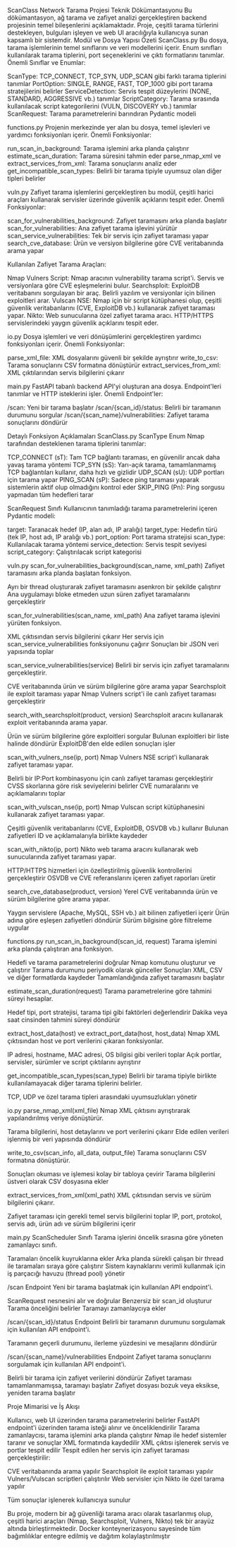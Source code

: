 ScanClass Network Tarama Projesi Teknik Dökümantasyonu
Bu dökümantasyon, ağ tarama ve zafiyet analizi gerçekleştiren backend projesinin temel bileşenlerini açıklamaktadır. Proje, çeşitli tarama türlerini destekleyen, bulguları işleyen ve web UI aracılığıyla kullanıcıya sunan kapsamlı bir sistemdir.
Modül ve Dosya Yapısı Özeti
ScanClass.py
Bu dosya, tarama işlemlerinin temel sınıflarını ve veri modellerini içerir. Enum sınıfları kullanılarak tarama tiplerini, port seçeneklerini ve çıktı formatlarını tanımlar.
Önemli Sınıflar ve Enumlar:

ScanType: TCP_CONNECT, TCP_SYN, UDP_SCAN gibi farklı tarama tiplerini tanımlar
PortOption: SINGLE, RANGE, FAST, TOP_1000 gibi port tarama stratejilerini belirler
ServiceDetection: Servis tespit düzeylerini (NONE, STANDARD, AGGRESSIVE vb.) tanımlar
ScriptCategory: Tarama sırasında kullanılacak script kategorilerini (VULN, DISCOVERY vb.) tanımlar
ScanRequest: Tarama parametrelerini barındıran Pydantic modeli

functions.py
Projenin merkezinde yer alan bu dosya, temel işlevleri ve yardımcı fonksiyonları içerir.
Önemli Fonksiyonlar:

run_scan_in_background: Tarama işlemini arka planda çalıştırır
estimate_scan_duration: Tarama süresini tahmin eder
parse_nmap_xml ve extract_services_from_xml: Tarama sonuçlarını analiz eder
get_incompatible_scan_types: Belirli bir tarama tipiyle uyumsuz olan diğer tipleri belirler

vuln.py
Zafiyet tarama işlemlerini gerçekleştiren bu modül, çeşitli harici araçları kullanarak servisler üzerinde güvenlik açıklarını tespit eder.
Önemli Fonksiyonlar:

scan_for_vulnerabilities_background: Zafiyet taramasını arka planda başlatır
scan_for_vulnerabilities: Ana zafiyet tarama işlevini yürütür
scan_service_vulnerabilities: Tek bir servis için zafiyet taraması yapar
search_cve_database: Ürün ve versiyon bilgilerine göre CVE veritabanında arama yapar

Kullanılan Zafiyet Tarama Araçları:

Nmap Vulners Script: Nmap aracının vulnerability tarama script'i. Servis ve versiyonlara göre CVE eşleşmelerini bulur.
Searchsploit: ExploitDB veritabanını sorgulayan bir araç. Belirli yazılım ve versiyonlar için bilinen exploitleri arar.
Vulscan NSE: Nmap için bir script kütüphanesi olup, çeşitli güvenlik veritabanlarını (CVE, ExploitDB vb.) kullanarak zafiyet taraması yapar.
Nikto: Web sunucularına özel zafiyet tarama aracı. HTTP/HTTPS servislerindeki yaygın güvenlik açıklarını tespit eder.

io.py
Dosya işlemleri ve veri dönüşümlerini gerçekleştiren yardımcı fonksiyonları içerir.
Önemli Fonksiyonlar:

parse_xml_file: XML dosyalarını güvenli bir şekilde ayrıştırır
write_to_csv: Tarama sonuçlarını CSV formatına dönüştürür
extract_services_from_xml: XML çıktılarından servis bilgilerini çıkarır

main.py
FastAPI tabanlı backend API'yi oluşturan ana dosya. Endpoint'leri tanımlar ve HTTP isteklerini işler.
Önemli Endpoint'ler:

/scan: Yeni bir tarama başlatır
/scan/{scan_id}/status: Belirli bir taramanın durumunu sorgular
/scan/{scan_name}/vulnerabilities: Zafiyet tarama sonuçlarını döndürür

Detaylı Fonksiyon Açıklamaları
ScanClass.py
ScanType Enum
Nmap tarafından desteklenen tarama tiplerini tanımlar:

TCP_CONNECT (sT): Tam TCP bağlantı taraması, en güvenilir ancak daha yavaş tarama yöntemi
TCP_SYN (sS): Yarı-açık tarama, tamamlanmamış TCP bağlantıları kullanır, daha hızlı ve gizlidir
UDP_SCAN (sU): UDP portları için tarama yapar
PING_SCAN (sP): Sadece ping taraması yaparak sistemlerin aktif olup olmadığını kontrol eder
SKIP_PING (Pn): Ping sorgusu yapmadan tüm hedefleri tarar

ScanRequest Sınıfı
Kullanıcının tanımladığı tarama parametrelerini içeren Pydantic modeli:

target: Taranacak hedef (IP, alan adı, IP aralığı)
target_type: Hedefin türü (tek IP, host adı, IP aralığı vb.)
port_option: Port tarama stratejisi
scan_type: Kullanılacak tarama yöntemi
service_detection: Servis tespit seviyesi
script_category: Çalıştırılacak script kategorisi

vuln.py
scan_for_vulnerabilities_background(scan_name, xml_path)
Zafiyet taramasını arka planda başlatan fonksiyon.

Ayrı bir thread oluşturarak zafiyet taramasını asenkron bir şekilde çalıştırır
Ana uygulamayı bloke etmeden uzun süren zafiyet taramalarını gerçekleştirir

scan_for_vulnerabilities(scan_name, xml_path)
Ana zafiyet tarama işlevini yürüten fonksiyon.

XML çıktısından servis bilgilerini çıkarır
Her servis için scan_service_vulnerabilities fonksiyonunu çağırır
Sonuçları bir JSON veri yapısında toplar

scan_service_vulnerabilities(service)
Belirli bir servis için zafiyet taramalarını gerçekleştirir.

CVE veritabanında ürün ve sürüm bilgilerine göre arama yapar
Searchsploit ile exploit taraması yapar
Nmap Vulners script'i ile canlı zafiyet taraması gerçekleştirir

search_with_searchsploit(product, version)
Searchsploit aracını kullanarak exploit veritabanında arama yapar.

Ürün ve sürüm bilgilerine göre exploitleri sorgular
Bulunan exploitleri bir liste halinde döndürür
ExploitDB'den elde edilen sonuçları işler

scan_with_vulners_nse(ip, port)
Nmap Vulners NSE script'i kullanarak zafiyet taraması yapar.

Belirli bir IP:Port kombinasyonu için canlı zafiyet taraması gerçekleştirir
CVSS skorlarına göre risk seviyelerini belirler
CVE numaralarını ve açıklamalarını toplar

scan_with_vulscan_nse(ip, port)
Nmap Vulscan script kütüphanesini kullanarak zafiyet taraması yapar.

Çeşitli güvenlik veritabanlarını (CVE, ExploitDB, OSVDB vb.) kullanır
Bulunan zafiyetleri ID ve açıklamalarıyla birlikte kaydeder

scan_with_nikto(ip, port)
Nikto web tarama aracını kullanarak web sunucularında zafiyet taraması yapar.

HTTP/HTTPS hizmetleri için özelleştirilmiş güvenlik kontrollerini gerçekleştirir
OSVDB ve CVE referanslarını içeren zafiyet raporları üretir

search_cve_database(product, version)
Yerel CVE veritabanında ürün ve sürüm bilgilerine göre arama yapar.

Yaygın servislere (Apache, MySQL, SSH vb.) ait bilinen zafiyetleri içerir
Ürün adına göre eşleşen zafiyetleri döndürür
Sürüm bilgisine göre filtreleme uygular

functions.py
run_scan_in_background(scan_id, request)
Tarama işlemini arka planda çalıştıran ana fonksiyon.

Hedefi ve tarama parametrelerini doğrular
Nmap komutunu oluşturur ve çalıştırır
Tarama durumunu periyodik olarak günceller
Sonuçları XML, CSV ve diğer formatlarda kaydeder
Tamamlandığında zafiyet taramasını başlatır

estimate_scan_duration(request)
Tarama parametrelerine göre tahmini süreyi hesaplar.

Hedef tipi, port stratejisi, tarama tipi gibi faktörleri değerlendirir
Dakika veya saat cinsinden tahmini süreyi döndürür

extract_host_data(host) ve extract_port_data(host, host_data)
Nmap XML çıktısından host ve port verilerini çıkaran fonksiyonlar.

IP adresi, hostname, MAC adresi, OS bilgisi gibi verileri toplar
Açık portlar, servisler, sürümler ve script çıktılarını ayrıştırır

get_incompatible_scan_types(scan_type)
Belirli bir tarama tipiyle birlikte kullanılamayacak diğer tarama tiplerini belirler.

TCP, UDP ve özel tarama tipleri arasındaki uyumsuzlukları yönetir

io.py
parse_nmap_xml(xml_file)
Nmap XML çıktısını ayrıştırarak yapılandırılmış veriye dönüştürür.

Tarama bilgilerini, host detaylarını ve port verilerini çıkarır
Elde edilen verileri işlenmiş bir veri yapısında döndürür

write_to_csv(scan_info, all_data, output_file)
Tarama sonuçlarını CSV formatına dönüştürür.

Sonuçları okuması ve işlemesi kolay bir tabloya çevirir
Tarama bilgilerini üstveri olarak CSV dosyasına ekler

extract_services_from_xml(xml_path)
XML çıktısından servis ve sürüm bilgilerini çıkarır.

Zafiyet taraması için gerekli temel servis bilgilerini toplar
IP, port, protokol, servis adı, ürün adı ve sürüm bilgilerini içerir

main.py
ScanScheduler Sınıfı
Tarama işlerini öncelik sırasına göre yöneten zamanlaycı sınıfı.

Taramaları öncelik kuyruklarına ekler
Arka planda sürekli çalışan bir thread ile taramaları sıraya göre çalıştırır
Sistem kaynaklarını verimli kullanmak için iş parçacığı havuzu (thread pool) yönetir

/scan Endpoint
Yeni bir tarama başlatmak için kullanılan API endpoint'i.

ScanRequest nesnesini alır ve doğrular
Benzersiz bir scan_id oluşturur
Tarama önceliğini belirler
Taramayı zamanlaycıya ekler

/scan/{scan_id}/status Endpoint
Belirli bir taramanın durumunu sorgulamak için kullanılan API endpoint'i.

Taramanın geçerli durumunu, ilerleme yüzdesini ve mesajlarını döndürür

/scan/{scan_name}/vulnerabilities Endpoint
Zafiyet tarama sonuçlarını sorgulamak için kullanılan API endpoint'i.

Belirli bir tarama için zafiyet verilerini döndürür
Zafiyet taraması tamamlanmamışsa, taramayı başlatır
Zafiyet dosyası bozuk veya eksikse, yeniden tarama başlatır

Proje Mimarisi ve İş Akışı

Kullanıcı, web UI üzerinden tarama parametrelerini belirler
FastAPI endpoint'i üzerinden tarama isteği alınır ve önceliklendirilir
Tarama zamanlaycısı, tarama işlemini arka planda çalıştırır
Nmap ile hedef sistemler taranır ve sonuçlar XML formatında kaydedilir
XML çıktısı işlenerek servis ve portlar tespit edilir
Tespit edilen her servis için zafiyet taraması gerçekleştirilir:

CVE veritabanında arama yapılır
Searchsploit ile exploit taraması yapılır
Vulners/Vulscan scriptleri çalıştırılır
Web servisler için Nikto ile özel tarama yapılır


Tüm sonuçlar işlenerek kullanıcıya sunulur

Bu proje, modern bir ağ güvenliği tarama aracı olarak tasarlanmış olup, çeşitli harici araçları (Nmap, Searchsploit, Vulners, Nikto) tek bir arayüz altında birleştirmektedir. Docker konteynerizasyonu sayesinde tüm bağımlılıklar entegre edilmiş ve dağıtım kolaylaştırılmıştır